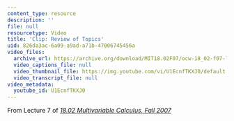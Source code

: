 ```yaml
---
content_type: resource
description: ''
file: null
resourcetype: Video
title: 'Clip: Review of Topics'
uid: 826da3ac-6a09-a9ad-a71b-47006745456a
video_files:
  archive_url: https://archive.org/download/MIT18.02F07/ocw-18_02-f07-lec07_300k.mp4
  video_captions_file: null
  video_thumbnail_file: https://img.youtube.com/vi/U1EcnfTKXJ0/default.jpg
  video_transcript_file: null
video_metadata:
  youtube_id: U1EcnfTKXJ0
---
```


From Lecture 7 of [_18.02 Multivariable Calculus, Fall 2007_](/courses/18-02-multivariable-calculus-fall-2007/pages/video-lectures)